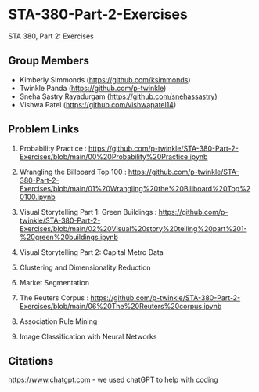 # STA-380-Part-2-Exercises
STA 380, Part 2: Exercises

## Group Members

- Kimberly Simmonds (https://github.com/ksimmonds)
- Twinkle Panda (https://github.com/p-twinkle)
- Sneha Sastry Rayadurgam (https://github.com/snehassastry)
- Vishwa Patel (https://github.com/vishwapatel14)


## Problem Links

1. Probability Practice : https://github.com/p-twinkle/STA-380-Part-2-Exercises/blob/main/00%20Probability%20Practice.ipynb

2. Wrangling the Billboard Top 100 : https://github.com/p-twinkle/STA-380-Part-2-Exercises/blob/main/01%20Wrangling%20the%20Billboard%20Top%20100.ipynb

3. Visual Storytelling Part 1: Green Buildings : https://github.com/p-twinkle/STA-380-Part-2-Exercises/blob/main/02%20Visual%20story%20telling%20part%201-%20green%20buildings.ipynb

4. Visual Storytelling Part 2: Capital Metro Data 

5. Clustering and Dimensionality Reduction 

6. Market Segmentation 

7. The Reuters Corpus : https://github.com/p-twinkle/STA-380-Part-2-Exercises/blob/main/06%20The%20Reuters%20corpus.ipynb

8. Association Rule Mining 

9. Image Classification with Neural Networks 


## Citations

 https://www.chatgpt.com - we used chatGPT to help with coding



